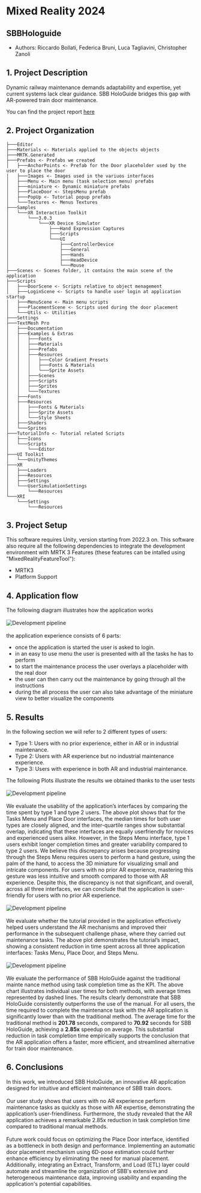 # Mixed Reality 2024
## SBBHologuide
- Authors: Riccardo Bollati, Federica Bruni, Luca Tagliavini, Christopher Zanoli

## 1. Project Description
Dynamic railway maintenance demands adaptability and expertise, yet current systems lack clear guidance. SBB HoloGuide bridges this gap with AR-powered train door maintenance. 

You can find the project report [here](README_files/report.pdf)

## 2. Project Organization
```
├───Editor
├───Materials <- Materials applied to the objects objects
├───MRTK.Generated
├───Prefabs <- Prefabs we created
│   ├───AnchorPoints <- Prefab for the Door placeholder used by the user to place the door
│   ├───Images <- Images used in the variuos interfaces
│   ├───Menu <- Main menu (task selection menu) prefabs
│   ├───miniature <- Dynamic miniature prefabs
│   ├───PlaceDoor <- StepsMenu prefab
│   ├───PopUp <- Tutorial popup prefabs
│   └───Textures <- Menus Textures
├───Samples
│   └───XR Interaction Toolkit
│       └───3.0.3
│           └───XR Device Simulator
│               ├───Hand Expression Captures
│               ├───Scripts
│               └───UI
│                   ├───ControllerDevice
│                   ├───General
│                   ├───Hands
│                   ├───HeadDevice
│                   └───Mouse
├───Scenes <- Scenes folder, it contains the main scene of the application
├───Scripts
│   ├───DoorScene <- Scripts relative to object menagement
│   ├───LoginScene <- Scripts to handle user login at application startup
│   ├───MenuScene <- Main menu scripts
│   ├───PlacementScene <- Scripts used during the door placement
│   └───Utils <- Utilities
├───Settings
├───TextMesh Pro
│   ├───Documentation
│   ├───Examples & Extras
│   │   ├───Fonts
│   │   ├───Materials
│   │   ├───Prefabs
│   │   ├───Resources
│   │   │   ├───Color Gradient Presets
│   │   │   ├───Fonts & Materials
│   │   │   └───Sprite Assets
│   │   ├───Scenes
│   │   ├───Scripts
│   │   ├───Sprites
│   │   └───Textures
│   ├───Fonts
│   ├───Resources
│   │   ├───Fonts & Materials
│   │   ├───Sprite Assets
│   │   └───Style Sheets
│   ├───Shaders
│   └───Sprites
├───TutorialInfo <- Tutorial related Scripts
│   ├───Icons
│   └───Scripts
│       └───Editor
├───UI Toolkit
│   └───UnityThemes
├───XR
│   ├───Loaders
│   ├───Resources
│   ├───Settings
│   └───UserSimulationSettings
│       └───Resources
└───XRI
    └───Settings
        └───Resources
```
## 3. Project Setup
This software requires Unity, version starting from 2022.3 on. This software also require all the following dependencies to integrate the development environment with MRTK 3 Features (these features can be intalled using "MixedRealityFeatureTool"):
- MRTK3
- Platform Support

## 4. Application flow
The following diagram illustrates how the application works
<br><br>
![Development pipeline](README_files/methods.jpg)
<br><br>
the application experience consists of 6 parts:
- once the application is started the user is asked to login.
- in an easy to use menu the user is presented with all the tasks he has to perform
- to start the maintenance process the user overlays a placeholder with the real door
- the user can then carry out the maintenance by going through all the instructions
- during the all process the user can also take advantage of the miniature view to better visualize the components

## 5. Results
In the following section we will refer to 2 different types of users: 
- Type 1: Users with no prior experience, either in AR or in industrial maintenance.
- Type 2: Users with AR experience but no industrial maintenance experience.
- Type 3: Users with experience in both AR and industrial maintenance.

The following Plots illustrate the results we obtained thanks to the user tests
<br><br>
![Development pipeline](README_files/plot1.jpg)
<br><br>
We evaluate the usability of the application’s interfaces by comparing the time spent by type 1 and type 2 users. The above plot shows that for the Tasks Menu and Place Door interfaces, the median times for both user types are closely aligned, and the inter-quartile ranges show substantial overlap, indicating that these interfaces are equally userfriendly for novices and experienced users alike. However, in the Steps Menu interface, type 1 users exhibit longer completion times and greater variability compared to type 2 users. We believe this discrepancy arises because progressing through the Steps Menu requires users to perform a hand gesture, using the palm of the hand, to access the 3D miniature for visualizing small and intricate components. For users with no prior AR experience, mastering this gesture was less intuitive and smooth
compared to those with AR experience. Despite this, the discrepancy is not that significant, and overall, across all three interfaces, we can conclude that the application is user-friendly for users with no prior AR experience.
<br><br>
![Development pipeline](README_files/plot2.jpg)
<br><br>
We evaluate whether the tutorial provided in the application effectively helped users understand the AR mechanisms and improved their performance in the subsequent challenge phase, where they carried out maintenance tasks. The above plot demonstrates the tutorial’s impact, showing a consistent reduction in time spent across all three application interfaces: Tasks Menu, Place Door, and Steps Menu.
<br><br>
![Development pipeline](README_files/plot3.jpg)
<br><br>
We evaluate the performance of SBB HoloGuide against the traditional mainte nance method using task completion time as the KPI. The above chart illustrates individual user times for both methods, with average times represented by dashed lines. The results clearly demonstrate that SBB HoloGuide consistently outperforms the use of the manual.
For all users, the time required to complete the maintenance task with the AR application is significantly lower than with the traditional method. The average time for the traditional method is <b>201.78</b> seconds, compared to <b>70.92</b> seconds for SBB HoloGuide, achieving a <b>2.85x</b> speedup on average. This substantial reduction in task completion time empirically supports the conclusion that the AR application offers a faster, more efficient, and streamlined alternative for train door maintenance.
## 6. Conclusions
In this work, we introduced SBB HoloGuide, an innovative AR application designed for intuitive and efficient maintenance of SBB train doors.
<br></br>
Our user study shows that users with no AR experience perform maintenance tasks as quickly as those with AR expertise, demonstrating the application’s user-friendliness. Furthermore, the study revealed that the AR application achieves a remarkable 2.85x reduction in task completion time compared to traditional manual methods.
<br></br>
Future work could focus on optimizing the Place Door interface, identified as a bottleneck in both design and performance. Implementing an automatic door placement mechanism using 6D-pose estimation could further enhance efficiency by eliminating the need for manual placement. Additionally, integrating an Extract, Transform, and Load (ETL) layer could automate and streamline the organization of SBB's extensive and heterogeneous maintenance data, improving usability and expanding the application's potential capabilities.
